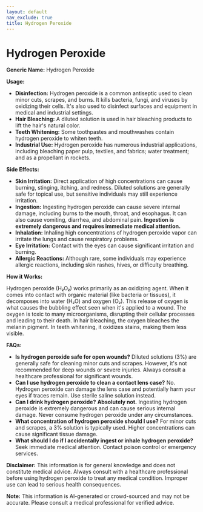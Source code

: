 ```yaml
---
layout: default
nav_exclude: true
title: Hydrogen Peroxide
---
```


# Hydrogen Peroxide

**Generic Name:** Hydrogen Peroxide

**Usage:**

* **Disinfection:** Hydrogen peroxide is a common antiseptic used to clean minor cuts, scrapes, and burns. It kills bacteria, fungi, and viruses by oxidizing their cells.  It's also used to disinfect surfaces and equipment in medical and industrial settings.  
* **Hair Bleaching:**  A diluted solution is used in hair bleaching products to lift the hair's natural color.
* **Teeth Whitening:** Some toothpastes and mouthwashes contain hydrogen peroxide to whiten teeth.
* **Industrial Use:**  Hydrogen peroxide has numerous industrial applications, including bleaching paper pulp, textiles, and fabrics; water treatment; and as a propellant in rockets.


**Side Effects:**

* **Skin Irritation:**  Direct application of high concentrations can cause burning, stinging, itching, and redness.  Diluted solutions are generally safe for topical use, but sensitive individuals may still experience irritation.
* **Ingestion:** Ingesting hydrogen peroxide can cause severe internal damage, including burns to the mouth, throat, and esophagus.  It can also cause vomiting, diarrhea, and abdominal pain.  **Ingestion is extremely dangerous and requires immediate medical attention.**
* **Inhalation:** Inhaling high concentrations of hydrogen peroxide vapor can irritate the lungs and cause respiratory problems.
* **Eye Irritation:** Contact with the eyes can cause significant irritation and burning.
* **Allergic Reactions:** Although rare, some individuals may experience allergic reactions, including skin rashes, hives, or difficulty breathing.

**How it Works:**

Hydrogen peroxide (H₂O₂) works primarily as an oxidizing agent.  When it comes into contact with organic material (like bacteria or tissues), it decomposes into water (H₂O) and oxygen (O₂). This release of oxygen is what causes the bubbling effect seen when it's applied to a wound. The oxygen is toxic to many microorganisms, disrupting their cellular processes and leading to their death.  In hair bleaching, the oxygen bleaches the melanin pigment.  In teeth whitening, it oxidizes stains, making them less visible.


**FAQs:**

* **Is hydrogen peroxide safe for open wounds?** Diluted solutions (3%) are generally safe for cleaning minor cuts and scrapes.  However, it's not recommended for deep wounds or severe injuries.  Always consult a healthcare professional for significant wounds.
* **Can I use hydrogen peroxide to clean a contact lens case?** No. Hydrogen peroxide can damage the lens case and potentially harm your eyes if traces remain. Use sterile saline solution instead.
* **Can I drink hydrogen peroxide?** **Absolutely not.** Ingesting hydrogen peroxide is extremely dangerous and can cause serious internal damage.  Never consume hydrogen peroxide under any circumstances.
* **What concentration of hydrogen peroxide should I use?** For minor cuts and scrapes, a 3% solution is typically used.  Higher concentrations can cause significant tissue damage.
* **What should I do if I accidentally ingest or inhale hydrogen peroxide?** Seek immediate medical attention.  Contact poison control or emergency services.


**Disclaimer:** This information is for general knowledge and does not constitute medical advice.  Always consult with a healthcare professional before using hydrogen peroxide to treat any medical condition.  Improper use can lead to serious health consequences.


**Note:** This information is AI-generated or crowd-sourced and may not be accurate. Please consult a medical professional for verified advice.